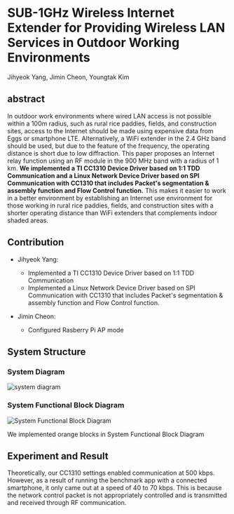 # SUB-1GHz Wireless Internet Extender for Providing Wireless LAN Services in Outdoor Working Environments

Jihyeok Yang, Jimin Cheon, Youngtak Kim

## abstract
In outdoor work environments where wired LAN access is not possible within a 100m radius, such as rural rice paddies, fields, and construction sites, access to the Internet should be made using expensive data from Eggs or smartphone LTE. Alternatively, a WiFi extender in the 2.4 GHz band should be used, but due to the feature of the frequency, the operating distance is short due to low diffraction. This paper proposes an Internet relay function using an RF module in the 900 MHz band with a radius of 1 km. **We implemented a TI CC1310 Device Driver based on 1:1 TDD Communication and a Linux Network Device Driver based on SPI Communication with CC1310 that includes Packet's segmentation & assembly function and Flow Control function.** This makes it easier to work in a better environment by establishing an Internet use environment for those working in rural rice paddies, fields, and construction sites with a shorter operating distance than WiFi extenders that complements indoor shaded areas.

## Contribution
- Jihyeok Yang: 
  * Implemented a TI CC1310 Device Driver based on 1:1 TDD Communication 
  * Implemented a Linux Network Device Driver based on SPI Communication with CC1310 that includes Packet's segmentation & assembly function and Flow Control function.
  
- Jimin Cheon: 
  * Configured Rasberry Pi AP mode

## System Structure
### System Diagram
![system diagram](https://user-images.githubusercontent.com/44808660/189515043-303396d8-236f-48d3-b7bc-66a6c4b3d711.png)

### System Functional Block Diagram
![System Functional Block Diagram](https://user-images.githubusercontent.com/44808660/189515052-2035c884-06cc-4057-8b93-37118d70e423.png)

We implemented orange blocks in System Functional Block Diagram 

## Experiment and Result
Theoretically, our CC1310 settings enabled communication at 500 kbps. However, as a result of running the benchmark app with a connected smartphone, it only came out at a speed of 40 to 70 kbps. This is because the network control packet is not appropriately controlled and is transmitted and received through RF communication.
